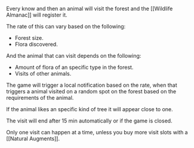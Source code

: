 Every know and then an animal will visit the forest and the [[Wildlife Almanac]] will register it.

The rate of this can vary based on the following:
- Forest size.
- Flora discovered.

And the animal that can visit depends on the following:
- Amount of flora of an specific type in the forest.
- Visits of other animals.

The game will trigger a local notification based on the rate, when that triggers a animal visited on a random spot on the forest based on the requirements of the animal.

If the animal likes an specific kind of tree it will appear close to one.

The visit will end after 15 min automatically or if the game is closed.

Only one visit can happen at a time, unless you buy more visit slots with a [[Natural Augments]].